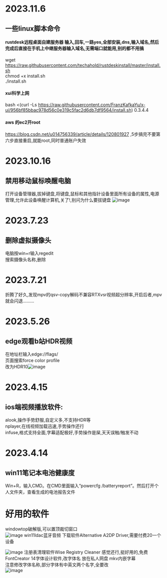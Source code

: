

# 2023.11.6
## 一些linux脚本命令
#### rustdesk远程桌面自建服务器     输入,回车,一路yes,全部安装,dns,输入域名,然后完成后直接在手机上中继服务器输入域名,无需端口就能用,别的都不用搞    
wget https://raw.githubusercontent.com/techahold/rustdeskinstall/master/install.sh      
chmod +x install.sh      
./install.sh       
#### xui科学上网
bash <(curl -Ls https://raw.githubusercontent.com/FranzKafkaYu/x-ui/956bf85bbac978d56c0e319c5fac2d6db7df9564/install.sh) 0.3.4.4
#### aws 的ec2开root
https://blog.csdn.net/u014756339/article/details/120801927          ,5步搞完不要第六步直接重启,就能root,同时普通账户失效
# 2023.10.16
## 禁用移动鼠标唤醒电脑
打开设备管理器,拔掉键盘,将键盘,鼠标和其他指针设备里面所有设备的属性,电源管理,允许此设备唤醒计算机,关了!,别问为什么要拔键盘
![image](https://github.com/cancundeyingzi/rizhi/assets/73635883/a4428bdc-ce75-4b3e-ad3b-3053eec669bb)

# 2023.7.23
## 删除虚拟摄像头
电脑按win+r输入regedit       
搜索摄像头名称,删除    

# 2023.7.21
折腾了好久,发现mpv的qsv-copy解码不兼容RTXvsr视频超分辨率,开启后者,mpv就会闪退.........

# 2023.5.26
## edge观看b站HDR视频
在地址栏输入edge://flags/   
页面搜索force color profile   
改为HDR10![image](https://github.com/cancundeyingzi/rizhi/assets/73635883/715d5630-0655-4446-b6b4-f27062c0eb7c)



# 2023.4.15
## ios端视频播放软件:    
alook,操作手势舒服,自定义多,不支持HDR等        
nplayer,在线视频加载迅速,手势操作还行         
infuse,格式支持全面,字幕适配极好,手势操作是屎,天天误触/触发不动             
# 2023.4.14
## win11笔记本电池健康度
Win+R，输入CMD。在CMD里面输入“powercfg /batteryreport”。然后打开个人文件夹，查看生成的电池报告文件   
# 好用的软件
windowtop破解版,可以置顶裁切窗口            
![image](https://user-images.githubusercontent.com/73635883/231927237-68016fb6-149d-4a77-8592-901de2249e0b.png)
win11ldac蓝牙音频
下载软件Alternative A2DP Driver,需要付费20一个设备   

![image](https://user-images.githubusercontent.com/73635883/231927465-ae0863b0-be1f-4d90-ba73-78e385f80876.png)
注册表清理软件Wise Registry Cleaner
感觉还行,挺好用的,免费
FontCreator 14字体设计软件,改字体名
放在私人网盘
mkv内嵌字幕  
注意修改字体名称,部分字体有中英文两个名字,全要改   
 ![image](https://user-images.githubusercontent.com/73635883/231929603-b64abdfe-dd52-4296-9a2e-24c3b2687a1e.png)

 
